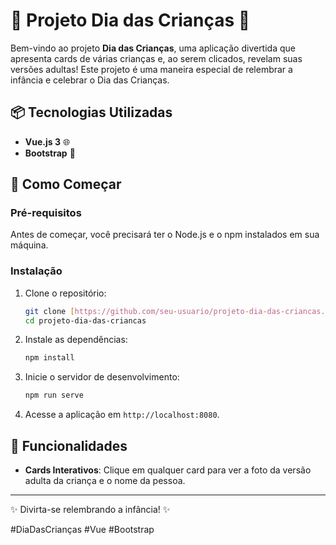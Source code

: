 # 🎉 Projeto Dia das Crianças 🎈

Bem-vindo ao projeto **Dia das Crianças**, uma aplicação divertida que apresenta cards de várias crianças e, ao serem clicados, revelam suas versões adultas! Este projeto é uma maneira especial de relembrar a infância e celebrar o Dia das Crianças.

## 📦 Tecnologias Utilizadas

- **Vue.js 3** 🌐
- **Bootstrap** 🎨

## 🚀 Como Começar

### Pré-requisitos

Antes de começar, você precisará ter o Node.js e o npm instalados em sua máquina.

### Instalação

1. Clone o repositório:
   ```bash
   git clone [https://github.com/seu-usuario/projeto-dia-das-criancas.git](https://github.com/lainermoura/dia-das-criancas.git)
   cd projeto-dia-das-criancas
   ```

2. Instale as dependências:
   ```bash
   npm install
   ```

3. Inicie o servidor de desenvolvimento:
   ```bash
   npm run serve
   ```

4. Acesse a aplicação em `http://localhost:8080`.

## 📸 Funcionalidades

- **Cards Interativos**: Clique em qualquer card para ver a foto da versão adulta da criança e o nome da pessoa.


---

✨ Divirta-se relembrando a infância! ✨

#DiaDasCrianças #Vue #Bootstrap

